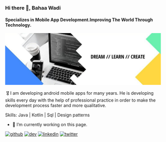 ### Hi there 👋, Bahaa Wadi
#### Specializes in Mobile App Development.Improving The World Through Technology.
![Specializes in Mobile App Development  Improving The World Through Technology.](https://github.com/BhaaWadi/BhaaWadi/blob/main/Banner.jpg)

 🎖️ I am developing android mobile apps for many years. He is developing skills every day with the help of professional practice in order to make the development process faster and more qualitative.


Skills: Java | Kotlin | Sql | Design patterns

- 🔭 I’m currently working on this page. 


[<img src='https://cdn.jsdelivr.net/npm/simple-icons@3.0.1/icons/github.svg' alt='github' height='40'>](https://github.com/BahaaWadi)  [<img src='https://cdn.jsdelivr.net/npm/simple-icons@3.0.1/icons/dev-dot-to.svg' alt='dev' height='40'>](https://dev.to/bahaawadi)  [<img src='https://cdn.jsdelivr.net/npm/simple-icons@3.0.1/icons/linkedin.svg' alt='linkedin' height='40'>](https://www.linkedin.com/in/bahaa-wadi/)  [<img src='https://cdn.jsdelivr.net/npm/simple-icons@3.0.1/icons/twitter.svg' alt='twitter' height='40'>](https://twitter.com/wadi_bahaa)  


